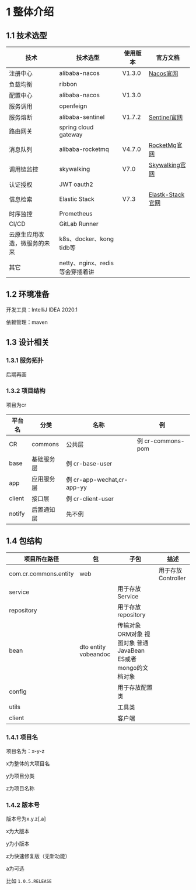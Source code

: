 # 1 整体介绍

## 1.1 技术选型

| 技术                         | 技术选型                        | 使用版本 | 官方文档                                                    |
| ---------------------------- | ------------------------------- | -------- | ----------------------------------------------------------- |
| 注册中心                     | alibaba-nacos                   | V1.3.0   | [Nacos官网](https://nacos.io/zh-cn/index.html)              |
| 负载均衡                     | ribbon                          |          |                                                             |
| 配置中心                     | alibaba-nacos                   | V1.3.0   |                                                             |
| 服务调用                     | openfeign                       |          |                                                             |
| 服务熔断                     | alibaba-sentinel                | V1.7.2   | [Sentinel官网](https://sentinelguard.io/zh-cn/index.html)   |
| 路由网关                     | spring cloud gateway            |          |                                                             |
| 消息队列                     | alibaba-rocketmq                | V4.7.0   | [RocketMq官网](http://rocketmq.apache.org/)                 |
| 调用链监控                   | skywalking                      | V7.0     | [Skywalking官网](http://skywalking.apache.org/)             |
| 认证授权                     | JWT oauth2                      |          |                                                             |
| 信息检索                     | Elastic Stack                   | V7.3     | [Elastk-Stack官网](https://www.elastic.co/guide/index.html) |
| 时序监控                     | Prometheus                      |          |                                                             |
| CI/CD                        | GitLab Runner                   |          |                                                             |
| 云原生应用改造，微服务的未来 | k8s、docker、kong tidb等        |          |                                                             |
| 其它                         | netty、nginx、redis等会穿插着讲 |          |                                                             |

## 1.2 环境准备

开发工具：IntelliJ IDEA 2020.1

依赖管理：maven

## 1.3 设计相关

### 1.3.1 服务拓扑

后期再画

### 1.3.2 项目结构

项目为cr

| 平台名 | 分类       | 名称                       | 例                |
| ------ | ---------- | -------------------------- | ----------------- |
| CR     | commons    | 公共层                     | 例 cr-commons-pom |
| base   | 基础服务层 | 例 cr-base-user            |                   |
| app    | 应用服务层 | 例 cr-app-wechat,cr-app-yy |                   |
| client | 接口层     | 例 cr-client-user          |                   |
| notify | 后置通知层 | 先不例                     |                   |

##  1.4 包结构

| 项目所在路径          | 包                   | 子包                                                         | 描述               |
| --------------------- | -------------------- | ------------------------------------------------------------ | ------------------ |
| com.cr.commons.entity | web                  |                                                              | 用于存放Controller |
| service               |                      | 用于存放Service                                              |                    |
| repository            |                      | 用于存放repository                                           |                    |
| bean                  | dto entity vobeandoc | 传输对象 ORM对象 视图对象 普通JavaBean ES或者mongo的文档对象 |                    |
| config                |                      | 用于存放配置类                                               |                    |
| utils                 |                      | 工具类                                                       |                    |
| client                |                      | 客户端                                                       |                    |

### 1.4.1 项目名

项目名为：x-y-z

x为整体的大项目名

y为项目分类

z为项目名称

### 1.4.2 版本号

版本号为x.y.z[.a]

x为大版本

y为小版本

z为快速修复版（无新功能）

a为可选

比如 `1.0.5.RELEASE` 
